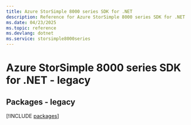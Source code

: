 ```yaml
---
title: Azure StorSimple 8000 series SDK for .NET
description: Reference for Azure StorSimple 8000 series SDK for .NET
ms.date: 04/23/2025
ms.topic: reference
ms.devlang: dotnet
ms.service: storsimple8000series
---
```

# Azure StorSimple 8000 series SDK for .NET - legacy
## Packages - legacy
[!INCLUDE [packages](storsimple-8000-series-index.md)]